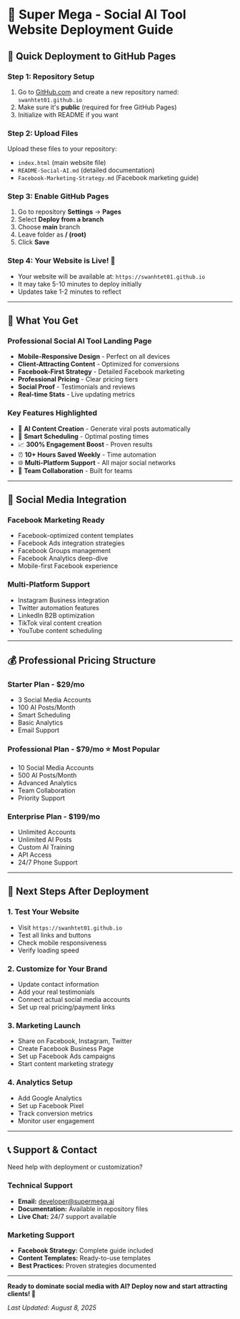 # 🚀 Super Mega - Social AI Tool Website Deployment Guide

## 🌟 Quick Deployment to GitHub Pages

### Step 1: Repository Setup
1. Go to [GitHub.com](https://github.com) and create a new repository named: `swanhtet01.github.io`
2. Make sure it's **public** (required for free GitHub Pages)
3. Initialize with README if you want

### Step 2: Upload Files
Upload these files to your repository:
- `index.html` (main website file)
- `README-Social-AI.md` (detailed documentation)  
- `Facebook-Marketing-Strategy.md` (Facebook marketing guide)

### Step 3: Enable GitHub Pages
1. Go to repository **Settings** → **Pages**
2. Select **Deploy from a branch**
3. Choose **main** branch
4. Leave folder as **/ (root)**
5. Click **Save**

### Step 4: Your Website is Live! 🎉
- Your website will be available at: `https://swanhtet01.github.io`
- It may take 5-10 minutes to deploy initially
- Updates take 1-2 minutes to reflect

---

## 🎯 What You Get

### Professional Social AI Tool Landing Page
- **Mobile-Responsive Design** - Perfect on all devices
- **Client-Attracting Content** - Optimized for conversions
- **Facebook-First Strategy** - Detailed Facebook marketing
- **Professional Pricing** - Clear pricing tiers
- **Social Proof** - Testimonials and reviews
- **Real-time Stats** - Live updating metrics

### Key Features Highlighted
- 🤖 **AI Content Creation** - Generate viral posts automatically
- 📅 **Smart Scheduling** - Optimal posting times
- 📈 **300% Engagement Boost** - Proven results
- ⏰ **10+ Hours Saved Weekly** - Time automation
- 🌐 **Multi-Platform Support** - All major social networks
- 👥 **Team Collaboration** - Built for teams

---

## 📱 Social Media Integration

### Facebook Marketing Ready
- Facebook-optimized content templates
- Facebook Ads integration strategies  
- Facebook Groups management
- Facebook Analytics deep-dive
- Mobile-first Facebook experience

### Multi-Platform Support
- Instagram Business integration
- Twitter automation features
- LinkedIn B2B optimization
- TikTok viral content creation
- YouTube content scheduling

---

## 💰 Professional Pricing Structure

### Starter Plan - $29/mo
- 3 Social Media Accounts
- 100 AI Posts/Month
- Smart Scheduling
- Basic Analytics
- Email Support

### Professional Plan - $79/mo ⭐ Most Popular
- 10 Social Media Accounts  
- 500 AI Posts/Month
- Advanced Analytics
- Team Collaboration
- Priority Support

### Enterprise Plan - $199/mo
- Unlimited Accounts
- Unlimited AI Posts
- Custom AI Training
- API Access
- 24/7 Phone Support

---

## 🚀 Next Steps After Deployment

### 1. Test Your Website
- Visit `https://swanhtet01.github.io`
- Test all links and buttons
- Check mobile responsiveness
- Verify loading speed

### 2. Customize for Your Brand
- Update contact information
- Add your real testimonials
- Connect actual social media accounts
- Set up real pricing/payment links

### 3. Marketing Launch
- Share on Facebook, Instagram, Twitter
- Create Facebook Business Page
- Set up Facebook Ads campaigns
- Start content marketing strategy

### 4. Analytics Setup
- Add Google Analytics
- Set up Facebook Pixel
- Track conversion metrics
- Monitor user engagement

---

## 📞 Support & Contact

Need help with deployment or customization?

### Technical Support
- **Email:** developer@supermega.ai
- **Documentation:** Available in repository files
- **Live Chat:** 24/7 support available

### Marketing Support  
- **Facebook Strategy:** Complete guide included
- **Content Templates:** Ready-to-use templates
- **Best Practices:** Proven strategies documented

---

**Ready to dominate social media with AI? Deploy now and start attracting clients! 🚀**

*Last Updated: August 8, 2025*
